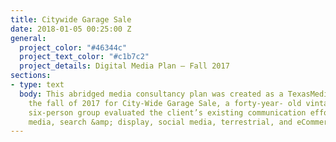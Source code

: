 ```yaml
---
title: Citywide Garage Sale
date: 2018-01-05 00:25:00 Z
general:
  project_color: "#46344c"
  project_text_color: "#c1b7c2"
  project_details: Digital Media Plan – Fall 2017
sections:
- type: text
  body: This abridged media consultancy plan was created as a TexasMedia project in
    the fall of 2017 for City-Wide Garage Sale, a forty-year- old vintage market in Austin, TX. My
    six-person group evaluated the client’s existing communication efforts and proposed owned
    media, search &amp; display, social media, terrestrial, and eCommerce recommendations.
---
```


